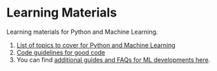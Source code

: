 # Learning Materials
Learning materials for Python and Machine Learning.

1. [List of topics to cover for Python and Machine Learning](SummaryList.md)
2. [Code guidelines for good code](Good_code_guidelines.md)
3. You can find [additional guides and FAQs for ML developments here](https://github.com/BuroHappoldMachineLearning/ML_Documentation).
